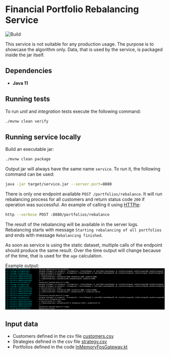 # Financial Portfolio Rebalancing Service

![Build](https://github.com/c00ler/rebalancer/workflows/Build/badge.svg?branch=master)

This service is not suitable for any production usage. The purpose is to showcase the algorithm only.
Data, that is used by the service, is packaged inside the jar itself.

## Dependencies

- **Java 11**

## Running tests 

To run _unit_ and _integration_ tests execute the following command:

```bash
./mvnw clean verify
```

## Running service locally

Build an executable jar:

```bash
./mvnw clean package
```

Output jar will always have the same name `service`. To run it, the following command can be used:

```bash
java -jar target/service.jar --server.port=8080
```

There is only one endpoint available `POST /portfolios/rebalance`. It will run rebalancing process for all customers 
and return status code `200` if operation was successful. An example of calling it using [HTTPie](https://httpie.org/):

```bash
http --verbose POST :8080/portfolios/rebalance
```

The result of the rebalancing will be available in the server logs. Rebalancing starts with message 
`Starting rebalancing of all portfolios` and ends with message `Rebalancing finished`.

As soon as service is using the static dataset, multiple calls of the endpoint should produce the same result.
Over the time output will change because of the time, that is used for the `age` calculation.

Example output:
![Example output](images/output.png?raw=true)

## Input data

- Customers defined in the csv file [customers.csv](src/main/resources/customers.csv)
- Strategies defined in the csv file [strategy.csv](src/main/resources/strategy.csv)
- Portfolios defined in the code [InMemoryFpsGateway.kt](src/main/kotlin/com/bcgdv/rebalancer/portfolio/InMemoryFpsGateway.kt)
